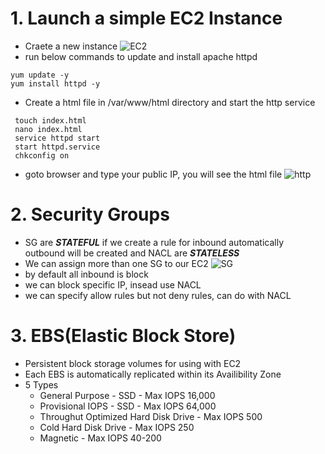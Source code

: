 # 1. Launch a simple EC2 Instance
  * Craete a new instance
  ![EC2](https://github.com/jawad1989/aws-solution-architect/blob/master/EC2/images/1-Create%20Ec2.PNG)
  * run below commands to update and install apache httpd
  ```
  yum update -y
  yum install httpd -y
  ```
  * Create a html file in /var/www/html directory and start the http service
  ```
   touch index.html
   nano index.html
   service httpd start
   start httpd.service
   chkconfig on
  ```
  * goto browser and type your public IP, you will see the html file
  ![http](https://github.com/jawad1989/aws-solution-architect/blob/master/EC2/images/2%20-%20httpd.PNG)


# 2. Security Groups
  * SG are ***STATEFUL*** if we create a rule for inbound automatically outbound will be created and NACL are ***STATELESS***
  * We can assign more than one SG to our EC2
    ![SG](https://github.com/jawad1989/aws-solution-architect/blob/master/EC2/images/3%20-%20SG.PNG)
  * by default all inbound is block
  * we can block specific IP, insead use NACL
  * we can specify allow rules but not deny rules, can do with NACL


# 3. EBS(Elastic Block Store)
  * Persistent block storage volumes for using with EC2
  * Each EBS is automatically replicated within its Availibility Zone
  * 5 Types
    * General Purpose - SSD - Max IOPS 16,000
    * Provisional IOPS - SSD - Max IOPS 64,000
    * Throughut Optimized Hard Disk Drive  - Max IOPS 500
    * Cold Hard Disk Drive - Max IOPS 250
    * Magnetic - Max IOPS 40-200
